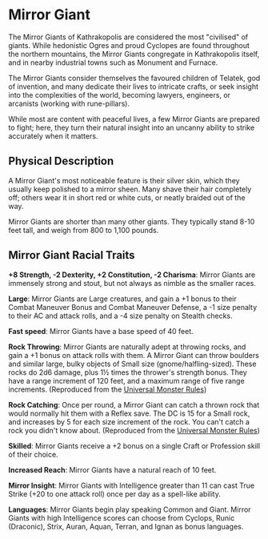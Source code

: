 # Mirror Giant

The Mirror Giants of Kathrakopolis are considered the most "civilised" of giants.
While hedonistic Ogres and proud Cyclopes are found throughout the northern mountains,
the Mirror Giants congregate in Kathrakopolis itself, and in nearby industrial towns such as
Monument and Furnace.

The Mirror Giants consider themselves the favoured children of Telatek, god of invention,
and many dedicate their lives to intricate crafts, or seek insight into the complexities of the world,
becoming lawyers, engineers, or arcanists (working with rune-pillars).

While most are content with peaceful lives, a few Mirror Giants are prepared to fight;
here, they turn their natural insight into an uncanny ability to strike accurately when it matters.

## Physical Description

A Mirror Giant's most noticeable feature is their silver skin, which they usually keep polished
to a mirror sheen. Many shave their hair completely off; others wear it in short red or white
cuts, or neatly braided out of the way.

Mirror Giants are shorter than many other giants.
They typically stand 8-10 feet tall, and weigh from 800 to 1,100 pounds.

## Mirror Giant Racial Traits

**+8 Strength, -2 Dexterity, +2 Constitution, -2 Charisma**: Mirror Giants are immensely strong and stout, but not always as nimble as the smaller races.

**Large**: Mirror Giants are Large creatures, and gain a +1 bonus to their Combat Maneuver Bonus and Combat Maneuver Defense, a -1 size penalty to their AC and attack rolls, and a -4 size penalty on Stealth checks.

**Fast speed**: Mirror Giants have a base speed of 40 feet.

**Rock Throwing**: Mirror Giants are naturally adept at throwing rocks, and gain a +1 bonus on attack rolls with them.
A Mirror Giant can throw boulders and similar large, bulky objects of Small size (gnome/halfling-sized).
These rocks do 2d6 damage, plus 1½ times the thrower's strength bonus.
They have a range increment of 120 feet, and a maximum range of five range increments.
(Reproduced from the [Universal Monster Rules](http://paizo.com/pathfinderRPG/prd/bestiary/universalMonsterRules.html#rock-throwing))

**Rock Catching**: Once per round, a Mirror Giant can catch a thrown rock that would normally hit them with a Reflex save.
The DC is 15 for a Small rock, and increases by 5 for each size increment of the rock.
You can't catch a rock you didn't know about. (Reproduced from the [Universal Monster Rules](http://paizo.com/pathfinderRPG/prd/bestiary/universalMonsterRules.html#rock-catching))

**Skilled**: Mirror Giants receive a +2 bonus on a single Craft or Profession skill of their choice.

**Increased Reach**: Mirror Giants have a natural reach of 10 feet.

**Mirror Insight**: Mirror Giants with Intelligence greater than 11 can cast True Strike (+20 to one attack roll) once per day as a spell-like ability.

**Languages**: Mirror Giants begin play speaking Common and Giant. Mirror Giants with high Intelligence scores can choose from Cyclops, Runic (Draconic), Strix, Auran, Aquan, Terran, and Ignan as bonus languages.
